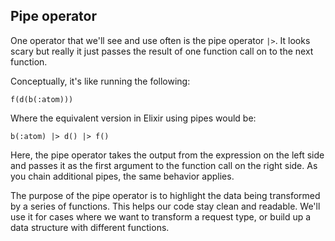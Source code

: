 ## Pipe operator

One operator that we'll see and use often is the pipe operator `|>`. It looks scary but really it just passes the result of one function call on to the next function.

Conceptually, it's like running the following:

```
f(d(b(:atom)))
```

Where the equivalent version in Elixir using pipes would be:

```
b(:atom) |> d() |> f()
```

Here, the pipe operator takes the output from the expression on the left side and passes it as the first argument to the function call on the right side. As you chain additional pipes, the same behavior applies.

The purpose of the pipe operator is to highlight the data being transformed by a series of functions. This helps our code stay clean and readable. We'll use it for cases where we want to transform a request type, or build up a data structure with different functions.
